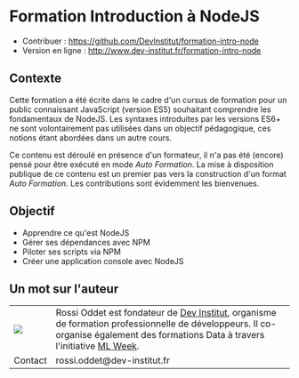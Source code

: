 # Formation Introduction à NodeJS

* Contribuer : https://github.com/DevInstitut/formation-intro-node
* Version en ligne : http://www.dev-institut.fr/formation-intro-node


## Contexte
Cette formation a été écrite dans le cadre d'un cursus de formation pour un public connaissant JavaScript (version ES5) souhaitant comprendre les fondamentaux de NodeJS.
Les syntaxes introduites par les versions ES6+ ne sont volontairement pas utilisées dans un objectif pédagogique, ces notions étant abordées dans un autre cours.

Ce contenu est déroulé en présence d'un formateur, il n'a pas été (encore) pensé pour être exécuté en mode _Auto Formation_.
La mise à disposition publique de ce contenu est un premier pas vers la construction d'un format _Auto Formation_.
Les contributions sont évidemment les bienvenues.


## Objectif

* Apprendre ce qu'est NodeJS
* Gérer ses dépendances avec NPM
* Piloter ses scripts via NPM
* Créer une application console avec NodeJS


## Un mot sur l'auteur

<table>
    <tbody>
        <tr>
            <td><img src="https://avatars3.githubusercontent.com/u/1372183?s=200&u=ef562f9dd6ebffd9929d46af18439ea544038c1a&v=4"></td>
            <td>Rossi Oddet est fondateur de <a href="http://www.dev-institut.fr">Dev Institut</a>, organisme de formation professionnelle de développeurs.
            Il co-organise également des formations Data à travers l'initiative <a href="http://www.ml-week.com/">ML Week</a>.</td>
        </tr>
        <tr>
            <td>Contact</td>
            <td>rossi.oddet@dev-institut.fr</td>
        </tr>
    </tbody>
</table>
